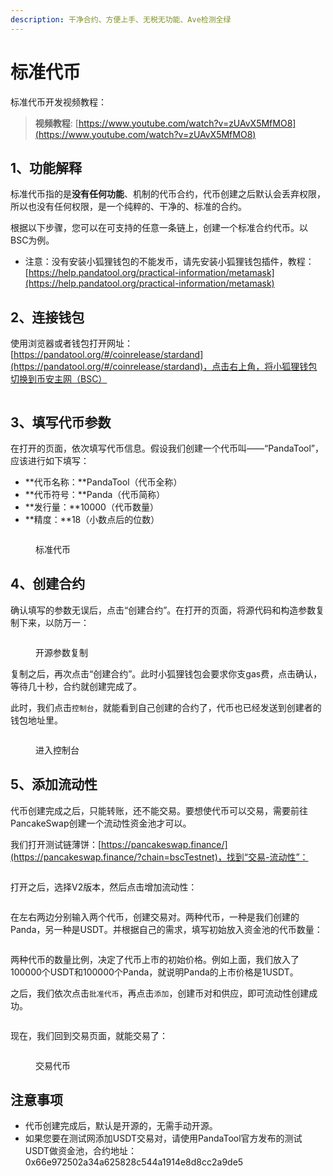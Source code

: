 ```yaml
---
description: 干净合约、方便上手、无税无功能、Ave检测全绿
---
```


# 标准代币

标准代币开发视频教程：


> **视频教程**: [https://www.youtube.com/watch?v=zUAvX5MfMO8](https://www.youtube.com/watch?v=zUAvX5MfMO8)


## 1、功能解释

标准代币指的是**没有任何功能**、机制的代币合约，代币创建之后默认会丢弃权限，所以也没有任何权限，是一个纯粹的、干净的、标准的合约。

根据以下步骤，您可以在可支持的任意一条链上，创建一个标准合约代币。以BSC为例。

* 注意：没有安装小狐狸钱包的不能发币，请先安装小狐狸钱包插件，教程：[https://help.pandatool.org/practical-information/metamask](https://help.pandatool.org/practical-information/metamask)

## 2、连接钱包

使用浏览器或者钱包打开网址：[https://pandatool.org/#/coinrelease/stardand](https://pandatool.org/#/coinrelease/stardand)，点击右上角，将小狐狸钱包切换到币安主网（BSC）

<figure><img src="../.gitbook/assets/微信截图_20240117222904.png" alt=""><figcaption></figcaption></figure>

## 3、填写代币参数

在打开的页面，依次填写代币信息。假设我们创建一个代币叫——“PandaTool”，应该进行如下填写：

* **代币名称：**PandaTool（代币全称）
* **代币符号：**Panda（代币简称）
* **发行量：**10000（代币数量）
* **精度：**18（小数点后的位数）

<figure><img src="../.gitbook/assets/标准代币.png" alt=""><figcaption><p>标准代币</p></figcaption></figure>

## 4、创建合约

确认填写的参数无误后，点击“创建合约”。在打开的页面，将源代码和构造参数复制下来，以防万一：

<figure><img src="../.gitbook/assets/开源参数.png" alt=""><figcaption><p>开源参数复制</p></figcaption></figure>

复制之后，再次点击“创建合约”。此时小狐狸钱包会要求你支gas费，点击确认，等待几十秒，合约就创建完成了。

此时，我们点击`控制台`，就能看到自己创建的合约了，代币也已经发送到创建者的钱包地址里。

<figure><img src="../.gitbook/assets/进入控制台.png" alt=""><figcaption><p>进入控制台</p></figcaption></figure>

## 5、添加流动性

代币创建完成之后，只能转账，还不能交易。要想使代币可以交易，需要前往PancakeSwap创建一个流动性资金池才可以。

我们打开测试链薄饼：[https://pancakeswap.finance/](https://pancakeswap.finance/?chain=bscTestnet)，找到“交易-流动性”：

<figure><img src="../.gitbook/assets/流动性.jpg" alt=""><figcaption></figcaption></figure>

打开之后，选择V2版本，然后点击增加流动性：

<figure><img src="../.gitbook/assets/添加流动性 (1).png" alt=""><figcaption></figcaption></figure>

在左右两边分别输入两个代币，创建交易对。两种代币，一种是我们创建的Panda，另一种是USDT。并根据自己的需求，填写初始放入资金池的代币数量：

<figure><img src="../.gitbook/assets/添加流动性2 (1).png" alt=""><figcaption></figcaption></figure>

两种代币的数量比例，决定了代币上市的初始价格。例如上面，我们放入了100000个USDT和100000个Panda，就说明Panda的上市价格是1USDT。

之后，我们依次点击`批准代币`，再点击`添加`，创建币对和供应，即可流动性创建成功。

<figure><img src="../.gitbook/assets/添加流动性3.png" alt=""><figcaption></figcaption></figure>

现在，我们回到交易页面，就能交易了：

<figure><img src="../.gitbook/assets/兑换交易.png" alt=""><figcaption><p>交易代币</p></figcaption></figure>



## 注意事项

* 代币创建完成后，默认是开源的，无需手动开源。
* 如果您要在测试网添加USDT交易对，请使用PandaTool官方发布的测试USDT做资金池，合约地址：0x66e972502a34a625828c544a1914e8d8cc2a9de5

